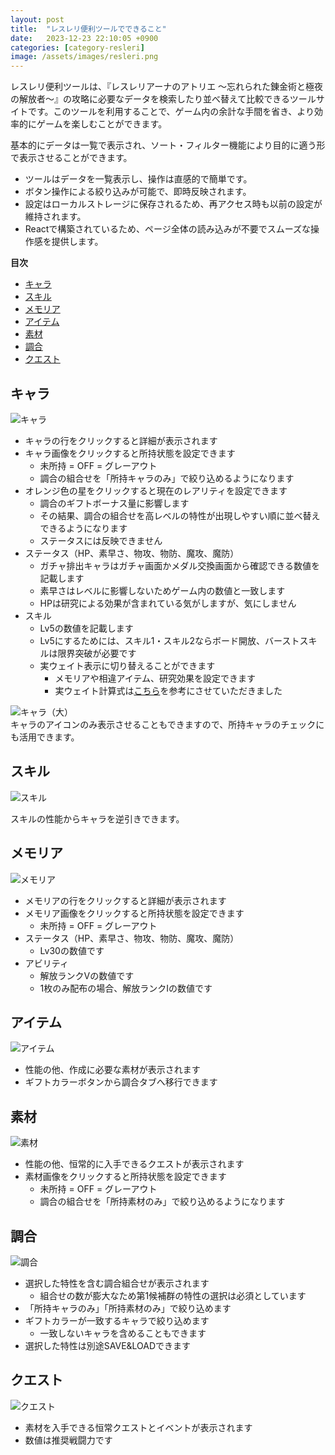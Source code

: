 ```yaml
---
layout: post
title:  "レスレリ便利ツールでできること"
date:   2023-12-23 22:10:05 +0900
categories: [category-resleri]
image: /assets/images/resleri.png
---
```


レスレリ便利ツールは、『レスレリアーナのアトリエ ～忘れられた錬金術と極夜の解放者～』の攻略に必要なデータを検索したり並べ替えて比較できるツールサイトです。このツールを利用することで、ゲーム内の余計な手間を省き、より効率的にゲームを楽しむことができます。

基本的にデータは一覧で表示され、ソート・フィルター機能により目的に適う形で表示させることができます。

- ツールはデータを一覧表示し、操作は直感的で簡単です。
- ボタン操作による絞り込みが可能で、即時反映されます。
- 設定はローカルストレージに保存されるため、再アクセス時も以前の設定が維持されます。
- Reactで構築されているため、ページ全体の読み込みが不要でスムーズな操作感を提供します。




**目次**
- [キャラ](#キャラ)
- [スキル](#スキル)
- [メモリア](#メモリア)
- [アイテム](#アイテム)
- [素材](#素材)
- [調合](#調合)
- [クエスト](#クエスト)
  


## キャラ

<img src="/assets/images/resleri-tool-character.png" alt="キャラ">

- キャラの行をクリックすると詳細が表示されます
- キャラ画像をクリックすると所持状態を設定できます
  - 未所持 = OFF = グレーアウト
  - 調合の組合せを「所持キャラのみ」で絞り込めるようになります
- オレンジ色の星をクリックすると現在のレアリティを設定できます
  - 調合のギフトボーナス量に影響します
  - その結果、調合の組合せを高レベルの特性が出現しやすい順に並べ替えできるようになります
  - ステータスには反映できません
- ステータス（HP、素早さ、物攻、物防、魔攻、魔防）
  - ガチャ排出キャラはガチャ画面かメダル交換画面から確認できる数値を記載します
  - 素早さはレベルに影響しないためゲーム内の数値と一致します
  - HPは研究による効果が含まれている気がしますが、気にしません
- スキル
  - Lv5の数値を記載します
  - Lv5にするためには、スキル1・スキル2ならボード開放、バーストスキルは限界突破が必要です
  - 実ウェイト表示に切り替えることができます
    - メモリアや相違アイテム、研究効果を設定できます
    - 実ウェイト計算式は<a href="https://atelier.xxsakixx.com/resleri/wait.html" target="_blank">こちら</a>を参考にさせていただきました

<div class="row">
  <div class="column">
    <img src="/assets/images/resleri-tool-character-grid-l.png" alt="キャラ（大）">
  </div>
  <div class="column">
  キャラのアイコンのみ表示させることもできますので、所持キャラのチェックにも活用できます。
  </div>
</div>



## スキル

<img src="/assets/images/resleri-tool-skill.png" alt="スキル">

スキルの性能からキャラを逆引きできます。

## メモリア

<img src="/assets/images/resleri-tool-memoria.png" alt="メモリア">

- メモリアの行をクリックすると詳細が表示されます
- メモリア画像をクリックすると所持状態を設定できます
  - 未所持 = OFF = グレーアウト
- ステータス（HP、素早さ、物攻、物防、魔攻、魔防）
  - Lv30の数値です
- アビリティ
  - 解放ランクVの数値です
  - 1枚のみ配布の場合、解放ランクⅠの数値です


## アイテム

<img src="/assets/images/resleri-tool-item.png" alt="アイテム">

- 性能の他、作成に必要な素材が表示されます
- ギフトカラーボタンから調合タブへ移行できます

## 素材

<img src="/assets/images/resleri-tool-material.png" alt="素材">

- 性能の他、恒常的に入手できるクエストが表示されます
- 素材画像をクリックすると所持状態を設定できます
  - 未所持 = OFF = グレーアウト
  - 調合の組合せを「所持素材のみ」で絞り込めるようになります

## 調合

<img src="/assets/images/resleri-tool-alchemy.png" alt="調合">

- 選択した特性を含む調合組合せが表示されます
  - 組合せの数が膨大なため第1候補群の特性の選択は必須としています
- 「所持キャラのみ」「所持素材のみ」で絞り込めます
- ギフトカラーが一致するキャラで絞り込めます
  - 一致しないキャラを含めることもできます
- 選択した特性は別途SAVE&LOADできます


## クエスト

<img src="/assets/images/resleri-tool-quest.png" alt="クエスト">

- 素材を入手できる恒常クエストとイベントが表示されます
- 数値は推奨戦闘力です










